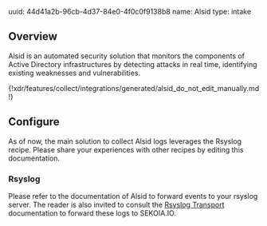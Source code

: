 uuid: 44d41a2b-96cb-4d37-84e0-4f0c0f9138b8
name: Alsid
type: intake

## Overview
Alsid is an automated security solution that monitors the components of Active Directory infrastructures by detecting attacks in real time, identifying existing weaknesses and vulnerabilities.

{!xdr/features/collect/integrations/generated/alsid_do_not_edit_manually.md!}

## Configure

As of now, the main solution to collect Alsid logs leverages the Rsyslog recipe. Please share your experiences with other recipes by editing this documentation.

### Rsyslog

Please refer to the documentation of Alsid to forward events to your rsyslog server. The reader is also invited to consult the [Rsyslog Transport](../../../ingestion_methods/rsyslog/) documentation to forward these logs to SEKOIA.IO.

